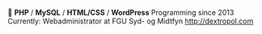 👋
**PHP** / **MySQL** / **HTML/CSS** / **WordPress**
Programming since 2013
Currently: Webadministrator at FGU Syd- og Midtfyn
http://dextropol.com

